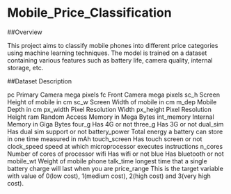 # Mobile_Price_Classification
##Overview


This project aims to classify mobile phones into different price categories using machine learning techniques. The model is trained on a dataset containing various features such as battery life, camera quality, internal storage, etc.

##Dataset Description


pc Primary Camera mega pixels
fc Front Camera mega pixels
sc_h Screen Height of mobile in cm
sc_w Screen Width of mobile in cm
m_dep Mobile Depth in cm
px_width Pixel Resolution Width
px_height Pixel Resolution Height
ram Random Access Memory in Mega Bytes
int_memory Internal Memory in Giga Bytes
four_g Has 4G or not
three_g Has 3G or not
dual_sim Has dual sim support or not
battery_power Total energy a battery can store in one time measured in mAh
touch_screen Has touch screen or not
clock_speed speed at which microprocessor executes instructions
n_cores Number of cores of processor
wifi Has wifi or not
blue Has bluetooth or not
mobile_wt Weight of mobile phone
talk_time longest time that a single battery charge will last when you are
price_range This is the target variable with value of 0(low cost), 1(medium cost), 2(high cost) and 3(very high cost).

